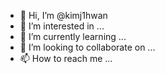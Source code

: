 - 👋 Hi, I’m @kimj1hwan
- 👀 I’m interested in ...
- 🌱 I’m currently learning ...
- 💞️ I’m looking to collaborate on ...
- 📫 How to reach me ...

<!---
kimj1hwan/kimj1hwan is a ✨ special ✨ repository because its `README.md` (this file) appears on your GitHub profile.
You can click the Preview link to take a look at your changes.
--->
